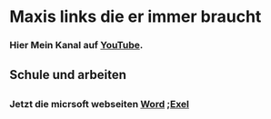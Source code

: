 <h1>Maxis links die er immer braucht</h1>


<p>
  <H3>Hier Mein Kanal auf
  <a href="https://www.youtube.com/@deryoutobermaxi">YouTube</a>.
<H3/>
</p>
<p>
<H2> Schule und arbeiten <H2>
<p/>
<p> 
 <H3>Jetzt die micrsoft webseiten
 <a href="https://www.microsoft365.com/launch/Word/">Word<a/>
 ;<a href="https://www.microsoft365.com/launch/Excel/">Exel<a/>
<p/>
<p> 
<!doctype html>
<p/>
<p>
<html></html>
<p/>
<p>
<meta name="viewport" content="width=device-width">
<p/>
<p>

   <p/>
